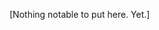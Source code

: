 [Nothing notable to put here. Yet.]

<!---
ubormaci/ubormaci is a ✨ special ✨ repository because its `README.md` (this file) appears on your GitHub profile.
You can click the Preview link to take a look at your changes.
--->
